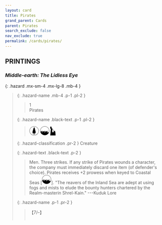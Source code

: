 ```yaml
---
layout: card
title: Pirates
grand_parent: Cards
parent: Pirates
search_exclude: false
nav_exclude: true
permalink: /cards/pirates/
---
```


## PRINTINGS


### _Middle-earth: The Lidless Eye_

{: .hazard .mx-sm-4 .mx-lg-8 .mb-4 }
> {: .hazard-name .mb-4 .p-1 .pl-2 }
> > <div class="hazard-mp">1</div>
> > <div class="card-name">Pirates</div>
>
> {: .hazard-name .black-text .p-1 .pl-2 }
> > ![](/assets/images/wilderness.svg) ![](/assets/images/coastalsea.svg) ![](/assets/images/ruinlair.svg)
>
> {: .hazard-classification .pr-2 }
> Creature
>
> {: .hazard-text .black-text .p-2 }
> > Men. Three strikes. If any strike of Pirates wounds a character, the company must immediately discard one item (of defender's choice). Pirates receives +2 prowess when keyed to Coastal Seas \[![](/assets/images/coastalsea.svg)].  "The reavers of the Inland Sea are adept at using fogs and mists to elude the bounty hunters chartered by the Realm-masterin Shrel-Kain." ---Kuduk Lore 
>
> {: .hazard-name .p-1 .pr-2 }
> > <div class="card-shield">【7/&ndash;】</div>
> > <div class="card-corruption">&nbsp;</div>
